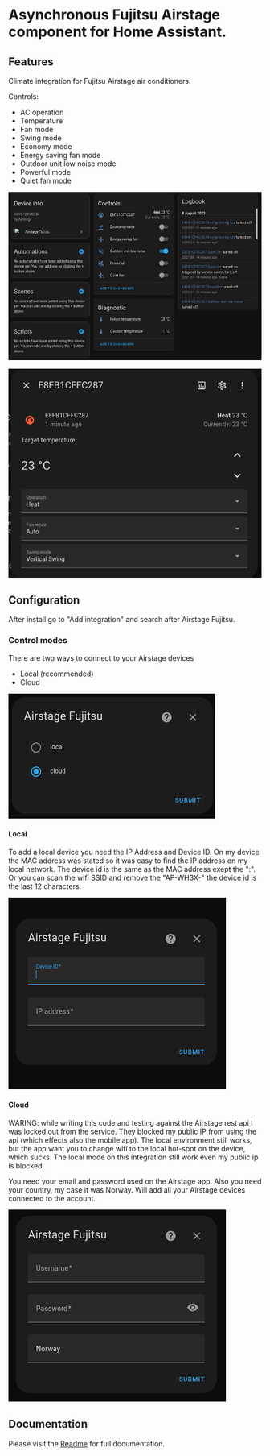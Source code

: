 # Asynchronous Fujitsu Airstage component for Home Assistant.

## Features

Climate integration for Fujitsu Airstage air conditioners.

Controls:

- AC operation
- Temperature
- Fan mode
- Swing mode
- Economy mode
- Energy saving fan mode
- Outdoor unit low noise mode
- Powerful mode
- Quiet fan mode

![Example](./docs/Screenshot-device.png)

![Example](./docs/Screenshot-climate.png)

## Configuration

After install go to "Add integration" and search after Airstage Fujitsu.

### Control modes

There are two ways to connect to your Airstage devices

- Local (recommended)
- Cloud

![Select mode](./docs/Screenshot-step1.png)

#### Local

To add a local device you need the IP Address and Device ID. On my device the MAC address was stated so it was easy to find the IP address on my local network.
The device id is the same as the MAC address exept the ":". Or you can scan the wifi SSID and remove the "AP-WH3X-" the device id is the last 12 characters.

![Local mode](./docs/Screenshot-step2-local.png)

#### Cloud

WARING: while writing this code and testing against the Airstage rest api I was locked out from the service. They blocked my public IP from using the api (which effects also the mobile app). The local environment still works, but the app want you to change wifi to the local hot-spot on the device, which sucks. The local mode on this integration still work even my public ip is blocked.

You need your email and password used on the Airstage app. Also you need your country, my case it was Norway. Will add all your Airstage devices connected to the account.

![Cloud mode](./docs/Screenshot-step2-cloud.png)


## Documentation

Please visit the
[Readme](https://raw.githubusercontent.com/danielkaldheim/ha_airstage/main/README.md) for full
documentation.